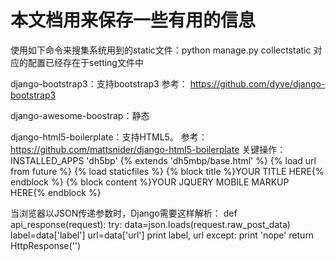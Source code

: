 本文档用来保存一些有用的信息
==============================
使用如下命令来搜集系统用到的static文件：python manage.py collectstatic
对应的配置已经存在于setting文件中

django-bootstrap3：支持bootstrap3
参考：
  https://github.com/dyve/django-bootstrap3

django-awesome-boostrap：静态

django-html5-boilerplate：支持HTML5。
参考：
  https://github.com/mattsnider/django-html5-boilerplate
关键操作：
  INSTALLED_APPS 'dh5bp'
  {% extends 'dh5mbp/base.html' %}
  {% load url from future %}
  {% load staticfiles %}
  {% block title %}YOUR TITLE HERE{% endblock %}
  {% block content %}YOUR JQUERY MOBILE MARKUP HERE{% endblock %}

当浏览器以JSON传递参数时，Django需要这样解析：
def api_response(request):
    try:
        data=json.loads(request.raw_post_data)
        label=data['label']
        url=data['url']
        print label, url
    except:
        print 'nope'
    return HttpResponse('')